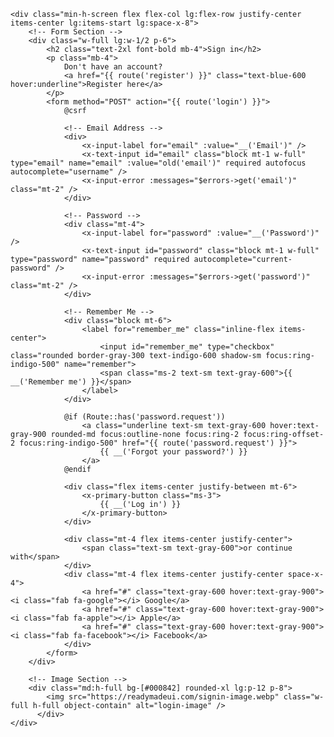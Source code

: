 <x-guest-layout>
    <!-- Session Status -->
    <x-auth-session-status class="mb-4" :status="session('status')" />

    <div class="min-h-screen flex flex-col lg:flex-row justify-center items-center lg:items-start lg:space-x-8">
        <!-- Form Section -->
        <div class="w-full lg:w-1/2 p-6">
            <h2 class="text-2xl font-bold mb-4">Sign in</h2>
            <p class="mb-4">
                Don't have an account? 
                <a href="{{ route('register') }}" class="text-blue-600 hover:underline">Register here</a>
            </p>
            <form method="POST" action="{{ route('login') }}">
                @csrf

                <!-- Email Address -->
                <div>
                    <x-input-label for="email" :value="__('Email')" />
                    <x-text-input id="email" class="block mt-1 w-full" type="email" name="email" :value="old('email')" required autofocus autocomplete="username" />
                    <x-input-error :messages="$errors->get('email')" class="mt-2" />
                </div>

                <!-- Password -->
                <div class="mt-4">
                    <x-input-label for="password" :value="__('Password')" />
                    <x-text-input id="password" class="block mt-1 w-full" type="password" name="password" required autocomplete="current-password" />
                    <x-input-error :messages="$errors->get('password')" class="mt-2" />
                </div>

                <!-- Remember Me -->
                <div class="block mt-6">
                    <label for="remember_me" class="inline-flex items-center">
                        <input id="remember_me" type="checkbox" class="rounded border-gray-300 text-indigo-600 shadow-sm focus:ring-indigo-500" name="remember">
                        <span class="ms-2 text-sm text-gray-600">{{ __('Remember me') }}</span>
                    </label>
                </div>

                @if (Route::has('password.request'))
                    <a class="underline text-sm text-gray-600 hover:text-gray-900 rounded-md focus:outline-none focus:ring-2 focus:ring-offset-2 focus:ring-indigo-500" href="{{ route('password.request') }}">
                        {{ __('Forgot your password?') }}
                    </a>
                @endif

                <div class="flex items-center justify-between mt-6">
                    <x-primary-button class="ms-3">
                        {{ __('Log in') }}
                    </x-primary-button>
                </div>

                <div class="mt-4 flex items-center justify-center">
                    <span class="text-sm text-gray-600">or continue with</span>
                </div>
                <div class="mt-4 flex items-center justify-center space-x-4">
                    <a href="#" class="text-gray-600 hover:text-gray-900"><i class="fab fa-google"></i> Google</a>
                    <a href="#" class="text-gray-600 hover:text-gray-900"><i class="fab fa-apple"></i> Apple</a>
                    <a href="#" class="text-gray-600 hover:text-gray-900"><i class="fab fa-facebook"></i> Facebook</a>
                </div>
            </form>
        </div>

        <!-- Image Section -->
        <div class="md:h-full bg-[#000842] rounded-xl lg:p-12 p-8">
            <img src="https://readymadeui.com/signin-image.webp" class="w-full h-full object-contain" alt="login-image" />
          </div>
    </div>
</x-guest-layout>
